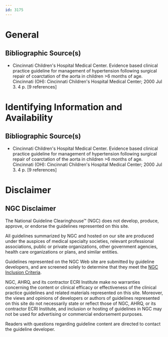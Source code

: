 ```yaml
---
id: 3175
---
```


# General

## Bibliographic Source(s)

- Cincinnati Children's Hospital Medical Center. Evidence based clinical practice guideline for management of hypertension following surgical repair of coarctation of the aorta in children >6 months of age. Cincinnati (OH): Cincinnati Children's Hospital Medical Center; 2000 Jul 3. 4 p. [9 references]

# Identifying Information and Availability

## Bibliographic Source(s)

- Cincinnati Children's Hospital Medical Center. Evidence based clinical practice guideline for management of hypertension following surgical repair of coarctation of the aorta in children >6 months of age. Cincinnati (OH): Cincinnati Children's Hospital Medical Center; 2000 Jul 3. 4 p. [9 references]

# Disclaimer

## NGC Disclaimer

The National Guideline Clearinghouse™ (NGC) does not develop, produce, approve, or endorse the guidelines represented on this site.

All guidelines summarized by NGC and hosted on our site are produced under the auspices of medical specialty societies, relevant professional associations, public or private organizations, other government agencies, health care organizations or plans, and similar entities.

Guidelines represented on the NGC Web site are submitted by guideline developers, and are screened solely to determine that they meet the [NGC Inclusion Criteria](/help-and-about/summaries/inclusion-criteria).

NGC, AHRQ, and its contractor ECRI Institute make no warranties concerning the content or clinical efficacy or effectiveness of the clinical practice guidelines and related materials represented on this site. Moreover, the views and opinions of developers or authors of guidelines represented on this site do not necessarily state or reflect those of NGC, AHRQ, or its contractor ECRI Institute, and inclusion or hosting of guidelines in NGC may not be used for advertising or commercial endorsement purposes.

Readers with questions regarding guideline content are directed to contact the guideline developer.

